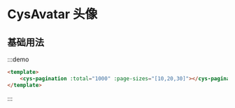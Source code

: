 # CysAvatar 头像

## 基础用法

:::demo

```html
<template>
    <cys-pagination :total="1000" :page-sizes="[10,20,30]"></cys-pagination>
</template>
```

:::